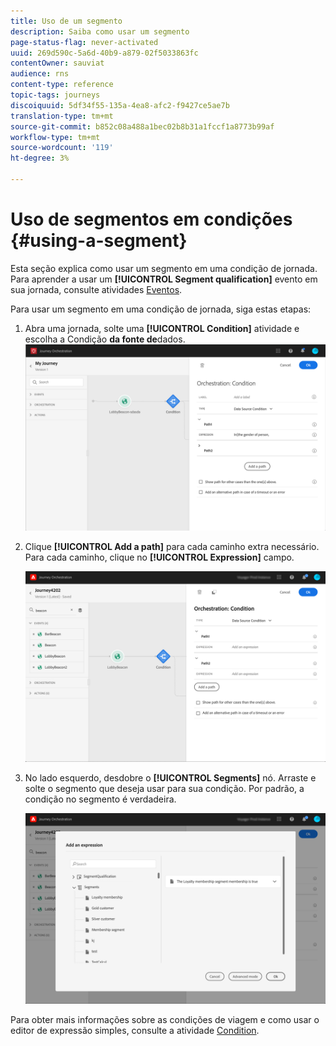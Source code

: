 ```yaml
---
title: Uso de um segmento
description: Saiba como usar um segmento
page-status-flag: never-activated
uuid: 269d590c-5a6d-40b9-a879-02f5033863fc
contentOwner: sauviat
audience: rns
content-type: reference
topic-tags: journeys
discoiquuid: 5df34f55-135a-4ea8-afc2-f9427ce5ae7b
translation-type: tm+mt
source-git-commit: b852c08a488a1bec02b8b31a1fccf1a8773b99af
workflow-type: tm+mt
source-wordcount: '119'
ht-degree: 3%

---
```



# Uso de segmentos em condições {#using-a-segment}

Esta seção explica como usar um segmento em uma condição de jornada. Para aprender a usar um **[!UICONTROL Segment qualification]** evento em sua jornada, consulte atividades [Eventos](../building-journeys/segment-qualification-events.md).

Para usar um segmento em uma condição de jornada, siga estas etapas:

1. Abra uma jornada, solte uma **[!UICONTROL Condition]** atividade e escolha a Condição **da fonte de**dados.
   ![](../assets/journey47.png)

1. Clique **[!UICONTROL Add a path]** para cada caminho extra necessário. Para cada caminho, clique no **[!UICONTROL Expression]** campo.

   ![](../assets/segment3.png)

1. No lado esquerdo, desdobre o **[!UICONTROL Segments]** nó. Arraste e solte o segmento que deseja usar para sua condição. Por padrão, a condição no segmento é verdadeira.

   ![](../assets/segment4.png)

Para obter mais informações sobre as condições de viagem e como usar o editor de expressão simples, consulte a atividade [Condition](../building-journeys/condition-activity.md#about_condition).
